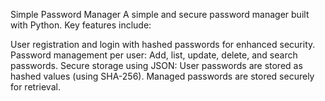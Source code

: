 Simple Password Manager
A simple and secure password manager built with Python. Key features include:

User registration and login with hashed passwords for enhanced security.
Password management per user: Add, list, update, delete, and search passwords.
Secure storage using JSON:
User passwords are stored as hashed values (using SHA-256).
Managed passwords are stored securely for retrieval.
